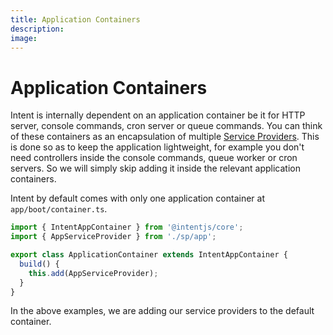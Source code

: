 ```yaml
---
title: Application Containers
description:
image:
---
```

# Application Containers

Intent is internally dependent on an application container be it for HTTP server, console commands, cron server or queue commands.
You can think of these containers as an encapsulation of multiple [Service Providers](/service-providers). This is done so as to keep
the application lightweight, for example you don't need controllers inside the console commands, queue worker or cron servers. So we will simply
skip adding it inside the relevant application containers.

Intent by default comes with only one application container at `app/boot/container.ts`.

```ts
import { IntentAppContainer } from '@intentjs/core';
import { AppServiceProvider } from './sp/app';

export class ApplicationContainer extends IntentAppContainer {
  build() {
    this.add(AppServiceProvider);
  }
}
```

In the above examples, we are adding our service providers to the default container.